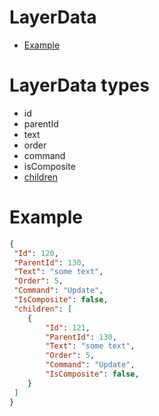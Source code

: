 # LayerData

- [Example](#example)

# LayerData types

* id
* parentId
* text
* order
* command
* isComposite
* [children](#layerdata)

# Example

```JSON
{
 "Id": 120,
 "ParentId": 130,
 "Text": "some text",
 "Order": 5,
 "Command": "Update",
 "IsComposite": false,
 "children": [
    {
        "Id": 121,
        "ParentId": 130,
        "Text": "some text",
        "Order": 5,
        "Command": "Update",
        "IsComposite": false,
    }
 ]
}
```

